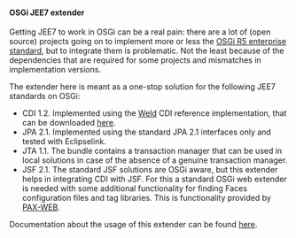 #### OSGi JEE7 extender 
Getting JEE7 to work in OSGi can be a real pain: there are a lot of (open source) projects going on to implement more or less the 
[OSGi R5 enterprise standard][1], but to integrate them is problematic. Not the least because of the dependencies that
are required for some projects and mismatches in implementation versions.

The extender here is meant as a one-stop solution for the following JEE7 standards on OSGi:
* CDI 1.2. Implemented using the [Weld][2] CDI reference implementation, that can be downloaded [here][3].
* JPA 2.1. Implemented using the standard JPA 2.1 interfaces only and tested with Eclipselink.
* JTA 1.1. The bundle contains a transaction manager that can be used in local solutions in case of the absence of a genuine transaction manager.
* JSF 2.1. The standard JSF solutions are OSGi aware, but this extender helps in integrating CDI with JSF. For this a standard OSGi web
extender is needed with some additional functionality for finding Faces configuration files and tag libraries. This is functionality
provided by [PAX-WEB][4].

Documentation about the usage of this extender can be found [here][5].

[1]: http://www.osgi.org/Specifications/HomePage
[2]: http://weld.cdi-spec.org/
[3]: http://search.maven.org/#artifactdetails|org.jboss.weld|weld-osgi-bundle|2.2.9.Final|jar
[4]: https://ops4j1.jira.com/wiki/display/paxweb/Pax+Web
[5]: http://www.avineas.org/uploads/jee-extender.pdf
